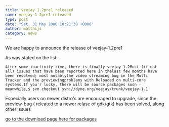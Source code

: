 ```yaml
---
title: veejay 1.2pre1 released
name: veejay-1-2pre1-released
type: post
date: "Sat, 31 May 2008 10:21:38 +0000"
author: matthijs
category: news
---
```

We are happy to announce the release of veejay-1.2pre1

As was stated on the list:

    After some inactivity time, there is finally veejay 1.2Most (if not all) issues that have been reported here in thelast few months have been resolved; most notablythe video streaming bug in the Multi Tracker and the previewingproblems with Reloaded on multi-core systems.If you'r lucky, there will be source packages soon - meanwhile,$ svn checkout svn://dyne.org/veejay/trunk/veejay-1.1

Especially users on newer distro's are encouraged to upgrade, since the preview-bug ( releated to a newer relase of gdk/gtk) has been solved, along other issues

[go to the download page here for packages][0]

[0]: http://www.veejayhq.net/?page_id=127